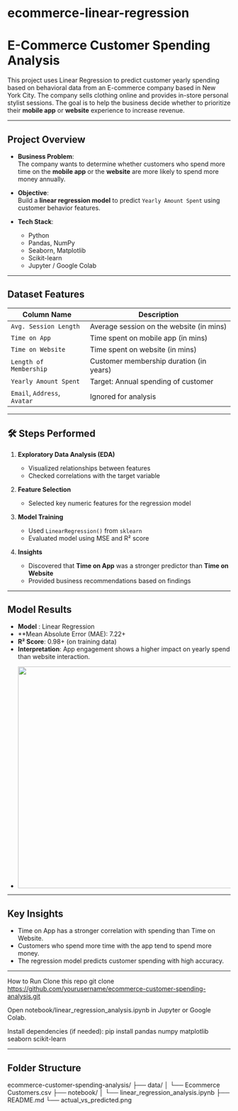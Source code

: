 # ecommerce-linear-regression
# E-Commerce Customer Spending Analysis

This project uses Linear Regression to predict customer yearly spending based on behavioral data from an E-commerce company based in New York City. The company sells clothing online and provides in-store personal stylist sessions. The goal is to help the business decide whether to prioritize their **mobile app** or **website** experience to increase revenue.

---

## Project Overview

- **Business Problem**:  
  The company wants to determine whether customers who spend more time on the **mobile app** or the **website** are more likely to spend more money annually.

- **Objective**:  
  Build a **linear regression model** to predict `Yearly Amount Spent` using customer behavior features.

- **Tech Stack**:
  - Python
  - Pandas, NumPy
  - Seaborn, Matplotlib
  - Scikit-learn
  - Jupyter / Google Colab

---

## Dataset Features

| Column Name            | Description                             |
|------------------------|-----------------------------------------|
| `Avg. Session Length`  | Average session on the website (in mins)|
| `Time on App`          | Time spent on mobile app (in mins)      |
| `Time on Website`      | Time spent on website (in mins)         |
| `Length of Membership` | Customer membership duration (in years) |
| `Yearly Amount Spent`  | Target: Annual spending of customer   |
| `Email`, `Address`, `Avatar` | Ignored for analysis             |

---

## 🛠️ Steps Performed

1. **Exploratory Data Analysis (EDA)**  
   - Visualized relationships between features  
   - Checked correlations with the target variable

2. **Feature Selection**  
   - Selected key numeric features for the regression model

3. **Model Training**  
   - Used `LinearRegression()` from `sklearn`  
   - Evaluated model using MSE and R² score

4. **Insights**  
   - Discovered that **Time on App** was a stronger predictor than **Time on Website**  
   - Provided business recommendations based on findings

---

## Model Results

- **Model** : Linear Regression
- **Mean Absolute Error (MAE): 7.22+
- **R² Score**: 0.98+ (on training data)
- **Interpretation**: App engagement shows a higher impact on yearly spend than website interaction.
- <p align="center"> <img src="notebook/actual_vs_predicted.png" width="500"> </p>

---

## Key Insights

- Time on App has a stronger correlation with spending than Time on Website.
- Customers who spend more time with the app tend to spend more money.
- The regression model predicts customer spending with high accuracy.

---

How to Run
Clone this repo
git clone https://github.com/yourusername/ecommerce-customer-spending-analysis.git

Open notebook/linear_regression_analysis.ipynb in Jupyter or Google Colab.

Install dependencies (if needed):
pip install pandas numpy matplotlib seaborn scikit-learn


---

## Folder Structure

ecommerce-customer-spending-analysis/
├── data/
│   └── Ecommerce Customers.csv
├── notebook/
│   └── linear_regression_analysis.ipynb
├── README.md
└── actual_vs_predicted.png




